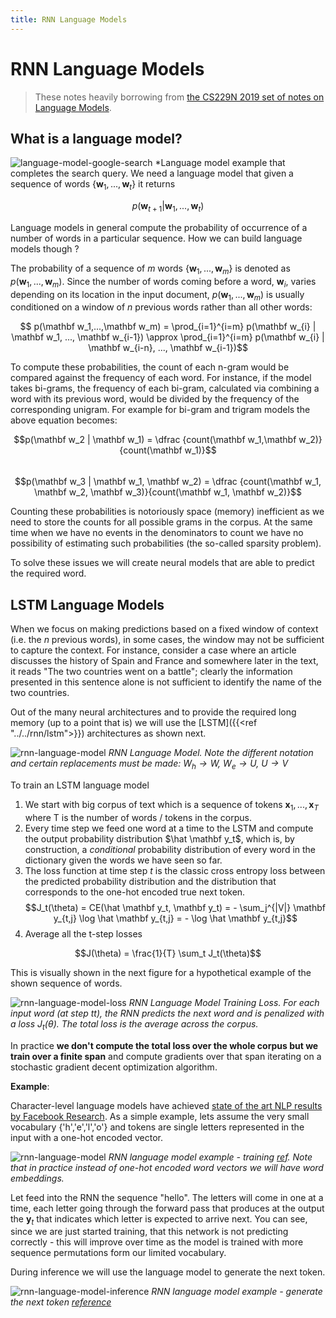 ```yaml
---
title: RNN Language Models
---
```


# RNN Language Models

> These notes heavily borrowing from [the CS229N 2019 set of notes on Language Models](https://web.stanford.edu/class/archive/cs/cs224n/cs224n.1194/readings/cs224n-2019-notes05-LM_RNN.pdf). 

## What is a language model? 

![language-model-google-search](images/language-model-google-search.png#center)
*Language model example that completes the search query. We need a language model that given a sequence of words $\{ \mathbf w_1, ..., \mathbf w_t \}$ it returns

$$p(\mathbf w_{t+1} | \mathbf w_1, ..., \mathbf w_t)$$

Language models in general compute the probability of occurrence of a number of words in a particular sequence.  How we can build language models though ?

 The probability of a sequence of $m$ words $\{\mathbf w_1, ..., \mathbf w_m \}$ is denoted as $p(\mathbf w_1,...,\mathbf w_m)$. Since the number of words coming before a word, $\mathbf w_i$, varies depending on its location in the input document, $p(\mathbf w_1,...,\mathbf w_m)$ is usually conditioned on a window of $n$ previous words rather than all other words:

$$ p(\mathbf w_1,...,\mathbf w_m) = \prod_{i=1}^{i=m} p(\mathbf w_{i} | \mathbf w_1, ..., \mathbf w_{i-1}) \approx \prod_{i=1}^{i=m} p(\mathbf w_{i} | \mathbf w_{i-n}, ..., \mathbf w_{i-1})$$

To compute these probabilities, the count of each n-gram would be compared against the frequency of each word. For instance, if the model takes bi-grams, the frequency of each bi-gram, calculated via combining a word with its previous word, would be divided by the frequency of the corresponding unigram. For example for bi-gram and trigram models the above equation becomes:

$$p(\mathbf w_2 | \mathbf w_1) = \dfrac {count(\mathbf w_1,\mathbf w_2)}{count(\mathbf w_1)}$$	
$$p(\mathbf w_3 | \mathbf w_1, \mathbf w_2) = \dfrac {count(\mathbf w_1, \mathbf w_2, \mathbf w_3)}{count(\mathbf w_1, \mathbf w_2)}$$

Counting these probabilities is notoriously space (memory) inefficient as we need to store the counts for all possible grams in the corpus. At the same time when we have no events in the denominators to count we have no possibility of estimating such probabilities (the so-called sparsity problem).  

To solve these issues we will create neural models that are able to predict the required word. 


## LSTM Language Models

When we focus on making predictions based on a fixed window of context (i.e. the $n$ previous words), in some cases, the window may not be sufficient to capture the context. For instance, consider a case where an article discusses the history of Spain and France and somewhere later in the text, it reads "The two countries went on a battle"; clearly the information presented in this sentence alone is not sufficient to identify the name of the two countries. 

Out of the many neural architectures and to provide the required long memory (up to a point that is) we will use the [LSTM]({{<ref "../../rnn/lstm">}}) architectures as shown next. 

![rnn-language-model](images/rnn-language-model-words.png#center)
_RNN Language Model. Note the different notation and certain replacements must be made: $W_h → W$, $W_e \rightarrow U$, $U → V$_

To train an LSTM language model 

1. We start with  big corpus of text which is a sequence of tokens $\mathbf x_1, ..., \mathbf x_{T}$ where T is the number of words / tokens in the corpus. 
2. Every time step we feed one word at a time to the LSTM and compute the output probability distribution $\hat \mathbf y_t$, which is, by construction, a _conditional_ probability distribution of every word in the dictionary given the words we have seen so far. 
3. The loss function at time step $t$ is the classic cross entropy loss between the predicted probability distribution and the distribution that corresponds to the one-hot encoded true next token. 
$$J_t(\theta) = CE(\hat  \mathbf y_t, \mathbf y_t) = - \sum_j^{|V|} \mathbf y_{t,j} \log \hat \mathbf y_{t,j} = - \log \hat \mathbf y_{t,j}$$ 
4. Average all the t-step losses 

$$J(\theta) = \frac{1}{T} \sum_t J_t(\theta)$$

This is visually shown in the next figure for a hypothetical example of the shown sequence of words. 

![rnn-language-model-loss](images/rnn-language-model-loss.png#center)
*RNN Language Model Training Loss. For each input word (at step t$t$), the RNN predicts the next word and is penalized with a loss $J_t(\theta)$. The total loss is the average across the corpus.*

In practice **we don't compute the total loss over the whole corpus but we train over a finite span** and compute gradients over that span iterating on a stochastic gradient decent optimization algorithm. 

**Example**: 

Character-level language models have achieved [state of the art NLP results by Facebook Research](https://github.com/flairNLP/flair).  As a simple example, lets assume the very small vocabulary {'h','e','l','o'} and tokens are single letters represented in the input with a one-hot encoded vector. 

![rnn-language-model](images/rnn-language-model.png#center)
_RNN language model example - training [ref](https://www.youtube.com/watch?v=6niqTuYFZLQ&t=521s). Note that in practice instead of one-hot encoded word vectors we will have word embeddings._

 Let feed into the RNN the sequence "hello". The letters will come in one at a time, each letter going through the forward pass that produces at the output the $\mathbf y_t$ that indicates which letter is expected to arrive next.  You can see, since we are just started training,  that this network is not predicting correctly - this will improve over time as the model is trained with more sequence permutations form our limited vocabulary. 
 
 During inference we will use the language model to generate the next token. 

![rnn-language-model-inference](images/rnn-language-model-inference.png#center)
*RNN language model example - generate the next token [reference](https://www.youtube.com/watch?v=6niqTuYFZLQ&t=521s)*

